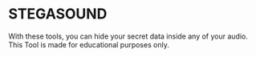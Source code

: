 # STEGASOUND
With these tools, you can hide your secret data inside any of your audio. This Tool is made for educational purposes only.
